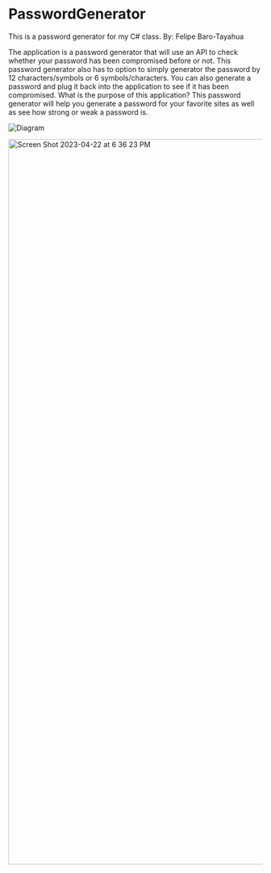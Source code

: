 # PasswordGenerator
This is a password generator for my C# class. 
By: Felipe Baro-Tayahua



The application is a password generator that will use an API to check whether your password has been compromised before or not. This password generator also has to option to simply generator the password by 12 characters/symbols or 6 symbols/characters. You can also generate a password and plug it back into the application to see if it has been compromised. What is the purpose of this application? This password generator will help you generate a password for your favorite sites as well as see how strong or weak a password is. 

![Diagram](https://user-images.githubusercontent.com/122312743/233797072-fb42aa46-a5f0-421e-9e5f-db347c6bd5de.png)




<img width="1437" alt="Screen Shot 2023-04-22 at 6 36 23 PM" src="https://user-images.githubusercontent.com/122312743/233810542-9b190ed2-d929-4bc7-bc0a-2d4916c2d9ff.png">

